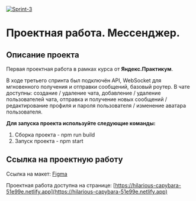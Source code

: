 [![Sprint-3](https://github.com/artiquanta/middle.messenger.praktikum.yandex/actions/workflows/tests.yml/badge.svg?branch=sprint_3)](https://github.com/artiquanta/middle.messenger.praktikum.yandex/actions/workflows/tests.yml)

# Проектная работа. Мессенджер.

## Описание проекта

Первая проектная работа в рамках курса от **Яндекс.Практикум**.

В ходе третьего спринта был подключён API, WebSocket для мгновенного получения и отправки сообщений, базовый роутер.
В чате доступны: создание / удаление чата, добавление / удаление пользователей чата, отправка и получение новых сообщений / редактирование профиля и пароля пользователя / изменение аватара пользователя.

**Для запуска проекта используйте следующие команды:**
1. Сборка проекта - npm run build
2. Запуск проекта - npm start

## Ссылка на проектную работу

Ссылка на макет: [Figma](https://www.figma.com/file/NxHVGyrtVacAGaBIGCJM5D/Messsenger.-Sprint-1?t=0uRgnrCWzty5sfx1-1)

Проектная работа доступна на странице: [https://hilarious-capybara-51e99e.netlify.app](https://hilarious-capybara-51e99e.netlify.app)
